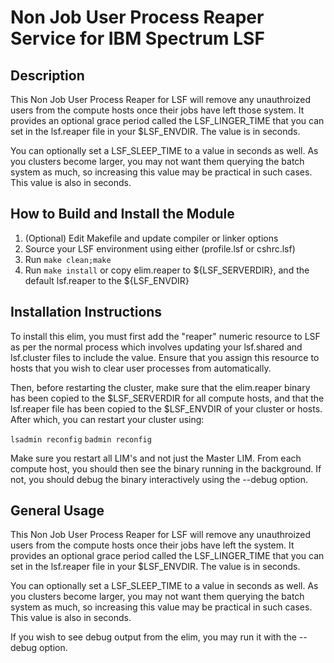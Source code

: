 # Non Job User Process Reaper Service for IBM Spectrum LSF

## Description

This Non Job User Process Reaper for LSF will remove any unauthroized users from the
compute hosts once their jobs have left those system.  It provides an optional grace period called the LSF_LINGER_TIME that you can set in the lsf.reaper file in your $LSF_ENVDIR.  The value is in seconds.

You can optionally set a LSF_SLEEP_TIME to a value in seconds as well.  As you clusters become larger, you may not want them querying the batch system as much, so increasing this value may be practical in such cases.  This value is also in seconds.

## How to Build and Install the Module

1. (Optional) Edit Makefile and update compiler or linker options
2. Source your LSF environment using either (profile.lsf or cshrc.lsf)
3. Run `make clean;make`
4. Run `make install` or copy elim.reaper to ${LSF_SERVERDIR}, and the default lsf.reaper to the ${LSF_ENVDIR}

## Installation Instructions

To install this elim, you must first add the "reaper" numeric resource to LSF as per the normal process which involves updating your lsf.shared and lsf.cluster files to include the value.  Ensure that you assign this resource to hosts that you wish to clear user processes from automatically.

Then, before restarting the cluster, make sure that the elim.reaper binary has been copied to the $LSF_SERVERDIR for all compute hosts, and that the lsf.reaper file has been copied to the $LSF_ENVDIR of your cluster or hosts.  After which, you can restart your cluster using:

`lsadmin reconfig`
`badmin reconfig`

Make sure you restart all LIM's and not just the Master LIM.  From each compute host, you should then see the binary running in the background.  If not, you should debug the binary interactively using the --debug option.

## General Usage

This Non Job User Process Reaper for LSF will remove any unauthroized users from the
compute hosts once their jobs have left the system.  It provides an optional grace period called the LSF_LINGER_TIME that you can set in the lsf.reaper file in your $LSF_ENVDIR.  The value is in seconds.

You can optionally set a LSF_SLEEP_TIME to a value in seconds as well.  As you clusters become larger, you may not want them querying the batch system as much, so increasing this value may be practical in such cases.  This value is also in seconds.

If you wish to see debug output from the elim, you may run it with the --debug option.
